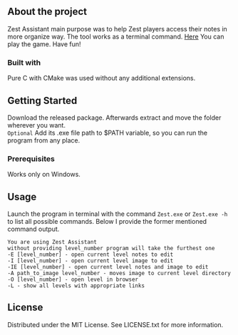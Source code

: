 ## About the project
Zest Assistant main purpose was to help Zest players access their notes in more organize way. The tool works as a terminal command.
[Here](https://zest.riddlehell.net/) You can play the game. Have fun!

### Built with
Pure C with CMake was used without any additional extensions.

## Getting Started
Download the released package. Afterwards extract and move the folder wherever you want. </br> 
```Optional``` Add its .exe file path to $PATH variable, so you can run the program from any place.

### Prerequisites
Works only on Windows.

## Usage
Launch the program in terminal with the command `Zest.exe` or `Zest.exe -h` to list all possible commands.
Below I provide the former mentioned command output.
```
You are using Zest Assistant
without providing level_number program will take the furthest one
-E [level_number] - open current level notes to edit
-I [level_number] - open current level image to edit
-IE [level_number] - open current level notes and image to edit
-A path_to_image level_number - moves image to current level directory
-O [level_number] - open level in browser
-L - show all levels with appropriate links
```

## License
Distributed under the MIT License. See LICENSE.txt for more information.
